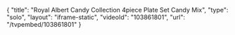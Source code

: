 {
    "title": "Royal Albert Candy Collection 4piece Plate Set  Candy Mix",
    "type": "solo",
    "layout": "iframe-static",
    "videoId": "103861801",
    "url": "\/tvpembed\/103861801"
}